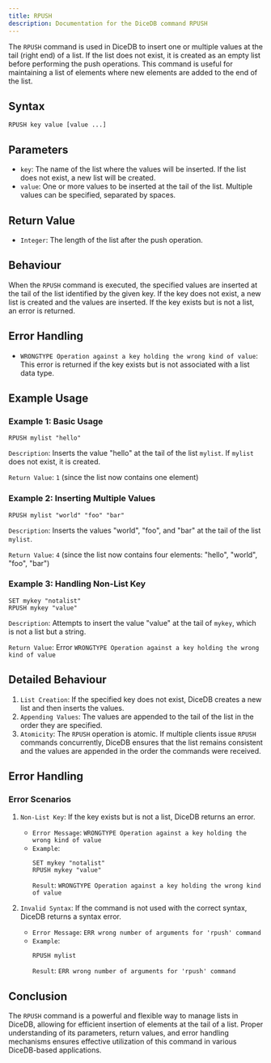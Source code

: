 ```yaml
---
title: RPUSH
description: Documentation for the DiceDB command RPUSH
---
```


The `RPUSH` command is used in DiceDB to insert one or multiple values at the tail (right end) of a list. If the list does not exist, it is created as an empty list before performing the push operations. This command is useful for maintaining a list of elements where new elements are added to the end of the list.

## Syntax

```
RPUSH key value [value ...]
```

## Parameters

- `key`: The name of the list where the values will be inserted. If the list does not exist, a new list will be created.
- `value`: One or more values to be inserted at the tail of the list. Multiple values can be specified, separated by spaces.

## Return Value

- `Integer`: The length of the list after the push operation.

## Behaviour

When the `RPUSH` command is executed, the specified values are inserted at the tail of the list identified by the given key. If the key does not exist, a new list is created and the values are inserted. If the key exists but is not a list, an error is returned.

## Error Handling

- `WRONGTYPE Operation against a key holding the wrong kind of value`: This error is returned if the key exists but is not associated with a list data type.

## Example Usage

### Example 1: Basic Usage

```DiceDB
RPUSH mylist "hello"
```

`Description`: Inserts the value "hello" at the tail of the list `mylist`. If `mylist` does not exist, it is created.

`Return Value`: `1` (since the list now contains one element)

### Example 2: Inserting Multiple Values

```DiceDB
RPUSH mylist "world" "foo" "bar"
```

`Description`: Inserts the values "world", "foo", and "bar" at the tail of the list `mylist`.

`Return Value`: `4` (since the list now contains four elements: "hello", "world", "foo", "bar")

### Example 3: Handling Non-List Key

```DiceDB
SET mykey "notalist"
RPUSH mykey "value"
```

`Description`: Attempts to insert the value "value" at the tail of `mykey`, which is not a list but a string.

`Return Value`: Error `WRONGTYPE Operation against a key holding the wrong kind of value`

## Detailed Behaviour

1. `List Creation`: If the specified key does not exist, DiceDB creates a new list and then inserts the values.
1. `Appending Values`: The values are appended to the tail of the list in the order they are specified.
1. `Atomicity`: The `RPUSH` operation is atomic. If multiple clients issue `RPUSH` commands concurrently, DiceDB ensures that the list remains consistent and the values are appended in the order the commands were received.

## Error Handling

### Error Scenarios

1. `Non-List Key`: If the key exists but is not a list, DiceDB returns an error.

   - `Error Message`: `WRONGTYPE Operation against a key holding the wrong kind of value`
   - `Example`:
     ```DiceDB
     SET mykey "notalist"
     RPUSH mykey "value"
     ```
     `Result`: `WRONGTYPE Operation against a key holding the wrong kind of value`

1. `Invalid Syntax`: If the command is not used with the correct syntax, DiceDB returns a syntax error.

   - `Error Message`: `ERR wrong number of arguments for 'rpush' command`
   - `Example`:
     ```DiceDB
     RPUSH mylist
     ```
     `Result`: `ERR wrong number of arguments for 'rpush' command`

## Conclusion

The `RPUSH` command is a powerful and flexible way to manage lists in DiceDB, allowing for efficient insertion of elements at the tail of a list. Proper understanding of its parameters, return values, and error handling mechanisms ensures effective utilization of this command in various DiceDB-based applications.

